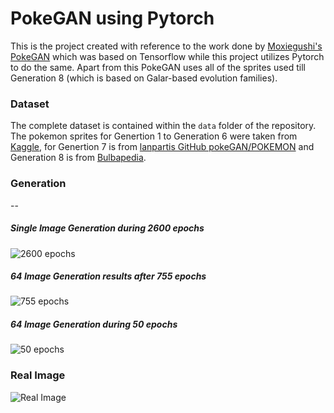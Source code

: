 # PokeGAN using Pytorch

This is the project created with reference to the work done by [Moxiegushi's PokeGAN](https://github.com/moxiegushi/pokeGAN) which was based on Tensorflow while this project utilizes Pytorch to do the same. Apart from this PokeGAN uses all of the sprites used till Generation 8 (which is based on Galar-based evolution families).

### Dataset
The complete dataset is contained within the `data` folder of the repository. The pokemon sprites for Genertion 1 to Generation 6 were taken from [Kaggle](https://www.kaggle.com/kvpratama/pokemon-images-dataset), for Genertion 7 is from [lanpartis GitHub pokeGAN/POKEMON](https://github.com/lanpartis/pokeGANs/tree/master/POKEMON) and Generation 8 is from [Bulbapedia](https://bulbapedia.bulbagarden.net/wiki/List_of_Pok%C3%A9mon_by_evolution_family#Galar-based_evolution_families).


### Generation
--

##### Single Image Generation during 2600 epochs
![2600 epochs](https://github.com/AnshMittal1811/PytorchProjectsPortfolio/blob/master/PokemonGAN/Source/pokegans_generation_after_2600_epochs.gif "2600 epochs")


##### 64 Image Generation results after 755 epochs
![755 epochs](https://github.com/AnshMittal1811/PytorchProjectsPortfolio/blob/master/PokemonGAN/Source/fake_images-0755.png "64 image Generation results after 755 epochs")


##### 64 Image Generation during 50 epochs
![50 epochs](https://github.com/AnshMittal1811/PytorchProjectsPortfolio/blob/master/PokemonGAN/Source/pokegans_training_50_epochs.gif "64 image Generation during 50 epochs")


### Real Image
![Real Image](https://github.com/AnshMittal1811/PytorchProjectsPortfolio/blob/master/PokemonGAN/Source/real_images.png "Real Image")
